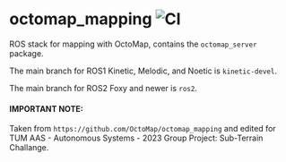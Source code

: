 octomap_mapping ![CI](https://github.com/OctoMap/octomap_mapping/workflows/CI/badge.svg)
===============

ROS stack for mapping with OctoMap, contains the `octomap_server` package.

The main branch for ROS1 Kinetic, Melodic, and Noetic is `kinetic-devel`.

The main branch for ROS2 Foxy and newer is `ros2`.

#### IMPORTANT NOTE: 
Taken from `https://github.com/OctoMap/octomap_mapping` and edited for TUM AAS - Autonomous Systems - 2023 Group Project: Sub-Terrain Challange.
